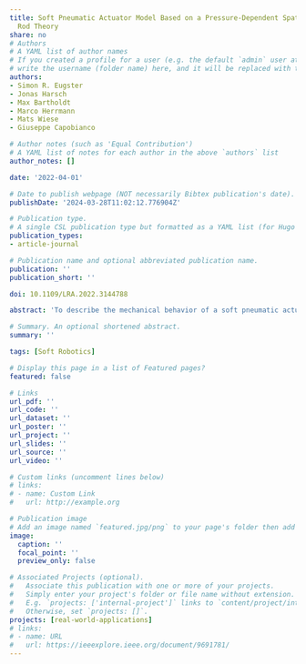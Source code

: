 ```yaml
---
title: Soft Pneumatic Actuator Model Based on a Pressure-Dependent Spatial Nonlinear
  Rod Theory
share: no
# Authors
# A YAML list of author names
# If you created a profile for a user (e.g. the default `admin` user at `content/authors/admin/`), 
# write the username (folder name) here, and it will be replaced with their full name and linked to their profile.
authors:
- Simon R. Eugster
- Jonas Harsch
- Max Bartholdt
- Marco Herrmann
- Mats Wiese
- Giuseppe Capobianco

# Author notes (such as 'Equal Contribution')
# A YAML list of notes for each author in the above `authors` list
author_notes: []

date: '2022-04-01'

# Date to publish webpage (NOT necessarily Bibtex publication's date).
publishDate: '2024-03-28T11:02:12.776904Z'

# Publication type.
# A single CSL publication type but formatted as a YAML list (for Hugo requirements).
publication_types:
- article-journal

# Publication name and optional abbreviated publication name.
publication: ''
publication_short: ''

doi: 10.1109/LRA.2022.3144788

abstract: 'To describe the mechanical behavior of a soft pneumatic actuator, we present a nonlinear rod theory, which recognizes the chamber pressurization as contribution to the resultant contact forces and couples. Accordingly, the pressure actuation can be considered as part of the rod’s constitutive laws, which relate the contact interactions with the rod’s kinematics and the chamber pressures. The theory allows for nonlinear constitutive laws, which are capable of describing strengthening or softening behavior of largely deformable materials. The theory was applied to a three-chamber actuator to predict its centerline as well as the cross-section orientations in static equilibrium. The resulting governing equations were spatially discretized using beam ﬁnite elements. We evaluated four different actuator models that are contained in the presented theory regarding describability and predictability of the end effector position. Existing rod models with linear elastic material laws can describe the tip-displacement with an averaged deviation of 9.1 mm in the training set and 11.4 mm in the test set. With a deviation of 2.8 mm and 4.9 mm in the training and test set, respectively, the most enhanced model, for which the pressure chamber radii increase with increasing pressure, is more than 2 times more accurate.'

# Summary. An optional shortened abstract.
summary: ''

tags: [Soft Robotics]

# Display this page in a list of Featured pages?
featured: false

# Links
url_pdf: ''
url_code: ''
url_dataset: ''
url_poster: ''
url_project: ''
url_slides: ''
url_source: ''
url_video: ''

# Custom links (uncomment lines below)
# links:
# - name: Custom Link
#   url: http://example.org

# Publication image
# Add an image named `featured.jpg/png` to your page's folder then add a caption below.
image:
  caption: ''
  focal_point: ''
  preview_only: false

# Associated Projects (optional).
#   Associate this publication with one or more of your projects.
#   Simply enter your project's folder or file name without extension.
#   E.g. `projects: ['internal-project']` links to `content/project/internal-project/index.md`.
#   Otherwise, set `projects: []`.
projects: [real-world-applications]
# links:
# - name: URL
#   url: https://ieeexplore.ieee.org/document/9691781/
---
```

